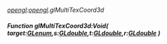 _[opengl](../../modules/opengl/opengl-module.md):[opengl](../../modules/opengl/opengl-module.md).glMultiTexCoord3d_
##### Function glMultiTexCoord3d:Void( target:[GLenum](../../modules/opengl/opengl-glenum.md),s:[GLdouble](../../modules/opengl/opengl-gldouble.md),t:[GLdouble](../../modules/opengl/opengl-gldouble.md),r:[GLdouble](../../modules/opengl/opengl-gldouble.md) )
